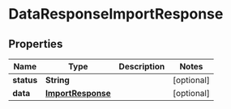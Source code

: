 

# DataResponseImportResponse


## Properties

| Name | Type | Description | Notes |
|------------ | ------------- | ------------- | -------------|
|**status** | **String** |  |  [optional] |
|**data** | [**ImportResponse**](ImportResponse.md) |  |  [optional] |



